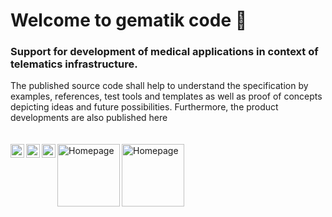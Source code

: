 # Welcome to gematik code 👋
### Support for development of medical applications in context of telematics infrastructure.
The published source code shall help to understand the specification by examples, references, test tools and templates as well as proof of concepts depicting ideas and future possibilities. Furthermore, the product developments are also published here
<br>
<br>
<br>
<a href="https://twitter.com/gematik1">
  <img align="left" alt="twitter gematik1 | Twitter" width="22px" src="https://cdn.jsdelivr.net/npm/simple-icons@v3/icons/twitter.svg" />
</a>
<a href="https://de.linkedin.com/company/gematik">
  <img align="left" alt="Abhishek's LinkdeIN" width="22px" src="https://cdn.jsdelivr.net/npm/simple-icons@v3/icons/linkedin.svg" />
</a>
<a href="https://gematik.github.io/">
  <img align="left" alt="gematik github.io" width="22px" src="https://cdn.jsdelivr.net/npm/simple-icons@v3/icons/github.svg" />
</a>
<a href="https://www.gematik.de">
  <img align="left" alt="Homepage" width="100px" src="https://www.gematik.de/typo3conf/ext/dsc_distribution/Resources/Public/Images/logo/Gematik_Logo_Blue.svg" />
</a>
<a href="https://fachportal.gematik.de/">
  <img align="left" alt="Homepage" width="100px" src="https://fachportal.gematik.de/typo3conf/ext/dsc_distribution/Resources/Public/Images/logo/GematikFachportal_Logo_Flag_Blue.svg" />
</a>
<br>
<br>
<br>
<!--
<p align="center"> 
  <img src="https://github-readme-stats.vercel.app/api?username=gematik1&show_icons=true&theme=gotham" alt="gematik" />
  <img src="https://github-readme-stats.vercel.app/api?username=Gematik-Entwicklung&show_icons=true&theme=gotham" alt="Gematik-Entwicklung" />
</p>
-->
 
  
<!--
**gematik1/gematik1** is a ✨ _special_ ✨ repository because its `README.md` (this file) appears on your GitHub profile.

Here are some ideas to get you started:

- 🔭 I’m currently working on ...
- 🌱 I’m currently learning ...
- 👯 I’m looking to collaborate on ...
- 🤔 I’m looking for help with ...
- 💬 Ask me about ...
- 📫 How to reach me: ...
- 😄 Pronouns: ...
- ⚡ Fun fact: ...
-->
